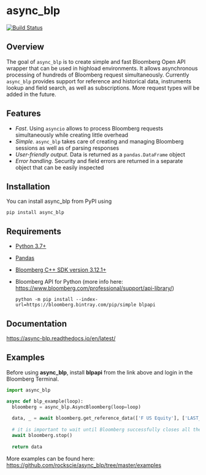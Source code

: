 # async_blp

[![Build Status](https://travis-ci.com/rockscie/async_blp.svg?branch=master)](https://travis-ci.com/rockscie/async_blp)

## Overview

The goal of `async_blp` is to create simple and fast Bloomberg Open API wrapper that can be used in highload environments. 
It allows asynchronous processing of hundreds of 
Bloomberg request simultaneously. Currently `async_blp` provides support for reference and historical data, 
instruments lookup and field search, as well as subscriptions.
More request types will be added in the future.

## Features

- *Fast*. Using `asyncio` allows to process Bloomberg requests simultaneously while creating little overhead
- *Simple*. `async_blp` takes care of creating and managing Bloomberg sessions as well as of parsing responses
- *User-friendly output*. Data is returned as a `pandas.DataFrame` object
- *Error handling*. Security and field errors are returned in a separate object that can be easily inspected

## Installation

You can install async_blp from PyPI using

```
pip install async_blp
```

## Requirements

- [Python 3.7+](https://www.python.org)

- [Pandas](https://pandas.pydata.org)

- [Bloomberg C++ SDK version 3.12.1+](https://www.bloomberg.com/professional/support/api-library/)

- Bloomberg API for Python (more info here: https://www.bloomberg.com/professional/support/api-library/)
  ```
  python -m pip install --index-url=https://bloomberg.bintray.com/pip/simple blpapi
  ```

## Documentation

https://async-blp.readthedocs.io/en/latest/

## Examples

Before using **async_blp**, install **blpapi** from the link above and login in the Bloomberg Terminal.

```python
import async_blp

async def blp_example(loop):
  bloomberg = async_blp.AsyncBloomberg(loop=loop)
  
  data, _ = await bloomberg.get_reference_data(['F US Equity'], ['LAST_PRICE'])
  
  # it is important to wait until Bloomberg successfully closes all the sessions
  await bloomberg.stop()
  
  return data
```

More examples can be found here: https://github.com/rockscie/async_blp/tree/master/examples